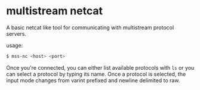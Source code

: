 # multistream netcat

A basic netcat like tool for communicating with multistream protocol servers.

usage:
```bash
$ mss-nc <host> <port>
```

Once you're connected, you can either list available protocols with `ls` or you
can select a protocol by typing its name. Once a protocol is selected, the input
mode changes from varint prefixed and newline delimited to raw.
